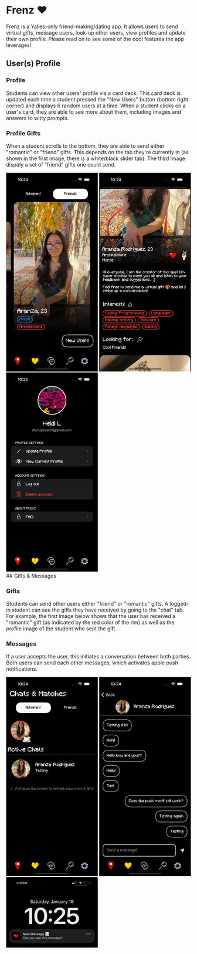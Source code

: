 # Frenz ❤️
Frenz is a Yalies-only friend-making/dating app. It allows users to send virtual gifts, message users, look-up other users, view profiles and update their own profile. Please read on to see some of the cool features the app leverages!

## User(s) Profile

### Profile

Students can view other users' profile via a card deck. This card deck is updated each time a student pressed the "New Users" button (bottom right corner) and displays 6 random users at a time. When a student clicks on a user's card, they are able to see more about them, including images and answers to witty prompts.

### Profile Gifts

When a student scrolls to the bottom, they are able to send either "romantic" or "friend" gifts. This depends on the tab they're currently in (as shown in the first image, there is a white/black slider tab). The third image dispaly a set of "friend" gifts one could send.

<div class="flex-container" >
  <img src="app-screenshots/card-deck.png" alt="Alt text" width="250" />
  <img src="app-screenshots/profile-details.png" alt="Alt text" width="250" />
  <img src="app-screenshots/profile-edit.png" alt="Alt text" width="250" />
</div>
## Gifts & Messages

### Gifts

Students can send other users either "friend" or "romantic" gifts. A logged-in student can see the gifts they have received by going to the "chat" tab. For example, the first image below shows that the user has received a "romantic" gift (as indicated by the red color of the rim) as well as the profile image of the student who sent the gift. 

### Messages

If a user accepts the user, this initiates a conversation between both parties. Both users can send each other messages, which activates apple push notifications. 

<div class="flex-container" >
  <img src="app-screenshots/chat.png" alt="Alt text" width="250" />
  <img src="app-screenshots/messages.png" alt="Alt text" width="250" />
  <img src="app-screenshots/apn-notification.jpeg" alt="Alt text" width="250" />
</div>
